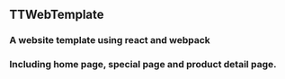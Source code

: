 ## TTWebTemplate
### A website template using react and webpack
### Including home page, special page and product detail page.
